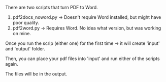 There are two scripts that turn PDF to Word.
1. pdf2docs_noword.py -> Doesn't require Word installed, but might have poor quality.
2. pdf2word.py        -> Requires Word. No idea what version, but was working on mine.

Once you run the scrip (either one) for the first time -> it will create 'input' and 
'output' folder.

Then, you can place your pdf files into 'input' and run either of the scripts again.

The files will be in the output.
